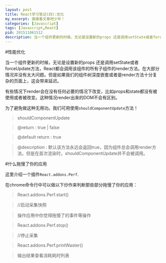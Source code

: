 ```yaml
---
layout: post
title: React学习笔记(四):优化
my_excerpt: 直接看文章吧少年！
categories: [Javascript]
tags: [Javascript,React]
pid: 201511061512
description: 当一个组件更新的时候，无论是设置新的props 还是调用setState或者forceUpdate方法，React都会调用该组件的所有子组件的render方法。在大部分情况并没有太大问题。但是如果我们的组件树深度嵌套或者是render方法十分复杂的页面上，这会带来延迟
---
```


#性能优化

当一个组件更新的时候，无论是设置新的props 还是调用setState或者forceUpdate方法，React都会调用该组件的所有子组件的render方法。在大部分情况并没有太大问题。但是如果我们的组件树深度嵌套或者是render方法十分复杂的页面上，这会带来延迟。

有些情况下render会在没有任何必要的情况下改变，比如props和state都没有被使用或者被改变。这种情况render出来的DOM不会有区别。

为了避免做这种无用功。我们可用使用`shouldComponentUpdate`方法！

>shouldComponentUpdate

>@return : true | false

>@default return : true

>@description : 默认该方法永远会返回true，因为组件总会调用render方法。但是在首次渲染时，shouldComponentUpdate并不会被调用。

#什么拖慢了你的应用

这里介绍一个插件`React.addons.Perf`.

在chrome命令行中可以做以下炒作来判断那些部分拖慢了你的应用：

>React.addons.Perf.start()

>//启动采集快照

>操作应用中你觉得拖慢了的事件等操作

>React.addons.Perf.stop()

>//停止采集

>React.addons.Perf.printWaster()

>输出结果查看消耗耗时列表


